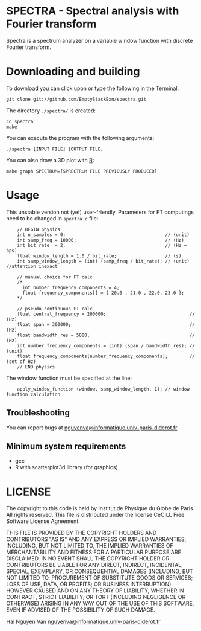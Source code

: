 SPECTRA - Spectral analysis with Fourier transform
==============

Spectra is a spectrum analyzer on a variable window function with discrete Fourier transform.

Downloading and building
=============

To download you can click upon or type the following in the Terminal:

	git clone git://github.com/EmptyStackExn/spectra.git

The directory `./spectra/` is created:

	cd spectra
	make

You can execute the program with the following arguments:

	./spectra [INPUT FILE] [OUTPUT FILE]

You can also draw a 3D plot with [R](http://www.r-project.org/):

	make graph SPECTRUM=[SPRECTRUM FILE PREVIOUSLY PRODUCED]


Usage
=============

This unstable version not (yet) user-friendly. Parameters for FT computings need to be changed in `spectra.c` file:

        // BEGIN physics
        int n_samples = 0;                                     // (unit)
        int samp_freq = 10000;                                 // (Hz)
        int bit_rate  = 2;                                     // (Hz = bps)
        float window_length = 1.0 / bit_rate;                  // (s)
        int samp_window_length = (int) (samp_freq / bit_rate); // (unit) //attention inexact
        
        // manual choice for FT calc
        /*
          int number_frequency_components = 4;
          float frequency_components[] = { 20.0 , 21.0 , 22.0, 23.0 };
        */
      
        // pseudo continuous FT calc
        float central_frequency = 200000;                               // (Hz)
        float span = 300000;                                            // (Hz)
        float bandwidth_res = 5000;                                     // (Hz)
        int number_frequency_components = (int) (span / bandwidth_res); // (unit)
        float frequency_components[number_frequency_components];        // (set of Hz)
        // END physics

The window function must be specified at the line:

        apply_window_function (window, samp_window_length, 1); // window function calculation

Troubleshooting 
---------------

You can report bugs at <nguyenva@informatique.univ-paris-diderot.fr>


Minimum system requirements
---------------------------

- gcc
- R with scatterplot3d library (for graphics)

LICENSE
=======

The copyright to this code is held by Institut de Physique du Globe de Paris. All rights reserved. This file is distributed under the license CeCILL Free Software License Agreement.

THIS FILE IS PROVIDED BY THE COPYRIGHT HOLDERS AND CONTRIBUTORS "AS IS" AND ANY EXPRESS OR IMPLIED WARRANTIES, INCLUDING, BUT NOT LIMITED TO, THE IMPLIED WARRANTIES OF MERCHANTABILITY AND FITNESS FOR A PARTICULAR PURPOSE ARE DISCLAIMED. IN NO EVENT SHALL THE COPYRIGHT HOLDER OR CONTRIBUTORS BE LIABLE FOR ANY DIRECT, INDIRECT, INCIDENTAL, SPECIAL, EXEMPLARY, OR CONSEQUENTIAL DAMAGES (INCLUDING, BUT NOT LIMITED TO, PROCUREMENT OF SUBSTITUTE GOODS OR SERVICES; LOSS OF USE, DATA, OR PROFITS; OR BUSINESS INTERRUPTION) HOWEVER CAUSED AND ON ANY THEORY OF LIABILITY, WHETHER IN CONTRACT, STRICT LIABILITY, OR TORT (INCLUDING NEGLIGENCE OR OTHERWISE) ARISING IN ANY WAY OUT OF THE USE OF THIS SOFTWARE, EVEN IF ADVISED OF THE POSSIBILITY OF SUCH DAMAGE.

Hai Nguyen Van <nguyenva@informatique.univ-paris-diderot.fr>
